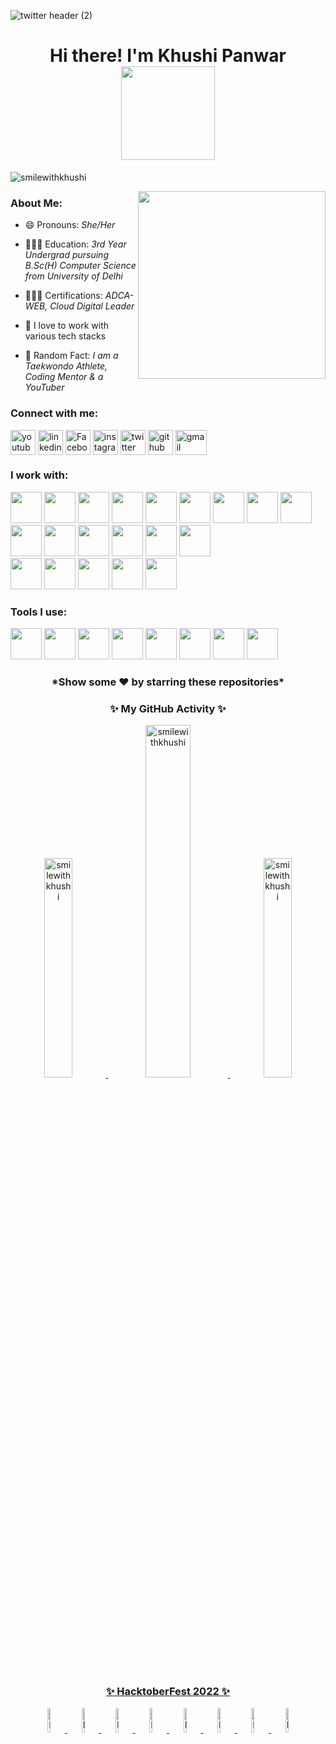 ![twitter header (2)](https://github.com/smilewithkhushi/smilewithkhushi/assets/102166679/4b297ec3-337c-411a-9027-220de313ace5)

<h1 align="center">Hi there! I'm Khushi Panwar <br> <img src="https://c.tenor.com/neqnFd4CHWAAAAAC/up-wave.gif" width=150 /> </h1>
<p align="left"><img src="https://komarev.com/ghpvc/?username=smilewithkhushi&label=Profile%20views&color=0e75b6&style=flat" alt="smilewithkhushi"/></p>

<img align="right" src="https://c.tenor.com/Rft05nnPfpgAAAAM/sewa-rumah-nak-baya-bile.gif" width=300 margin="20px"/>
<h3 align="left">About Me: </h3>

- 😄 Pronouns: *She/Her*

- 👩🏻‍💻 Education: *3rd Year Undergrad pursuing B.Sc(H) Computer Science from University of Delhi*

- 👩🏻‍💻 Certifications: *ADCA-WEB, Cloud Digital Leader*

- 🌱 I love to work with various tech stacks

- 🎨 Random Fact: *I am a Taekwondo Athlete, Coding Mentor & a YouTuber*


<h3 align="left">Connect with me:</h3>
<p align="left">
 <a href="https://youtube.com/c/smilewithkhushi" target="blank"><img align="center" src="https://www.vectorlogo.zone/logos/youtube/youtube-icon.svg" alt="youtube" height="40" width="40" /></a>
<a href="https://linkedin.com/in/smilewithkhushi" target="blank"><img align="center" src="https://www.vectorlogo.zone/logos/linkedin/linkedin-icon.svg" alt="linkedin" height="40" width="40" /></a>
<a href="https://facebook.com/smilewithkhushi1" target="blank"><img align="center" src="https://www.vectorlogo.zone/logos/facebook/facebook-official.svg" alt="Facebook" height="40" width="40" /></a>
<a href="https://instagram.com/smilewithkhushi_" target="blank"><img align="center" src="https://www.vectorlogo.zone/logos/instagram/instagram-tile.svg" alt="instagram" height="40" width="40" /></a>
<a href="https://twitter.com/smilewithkhushi" target="blank"><img align="center" src="https://www.vectorlogo.zone/logos/twitter/twitter-tile.svg" alt="twitter" height="40" width="40" /></a>
 <a href="https://github/smilewithkhushi" target="blank"><img align="center" src="https://www.vectorlogo.zone/logos/github/github-tile.svg" alt="github" height="40" width="40" /></a>
<a href="mailto:smilewithkhushiyt@gmail.com" target="blank"><img align="center" src="https://www.vectorlogo.zone/logos/gmail/gmail-icon.svg" alt="gmail" height="40" width="50" /></a>
 
<h3 align="left">I work with:</h3>

<p align="left">
 
<img src="https://cdn.jsdelivr.net/gh/devicons/devicon/icons/html5/html5-original.svg" height="50px"/> 
 <img src="https://cdn.jsdelivr.net/gh/devicons/devicon/icons/css3/css3-original.svg" height="50px"/>
 <img src="https://cdn.jsdelivr.net/gh/devicons/devicon/icons/javascript/javascript-original.svg" height="50px"/>
 <img src="https://cdn.jsdelivr.net/gh/devicons/devicon/icons/tailwindcss/tailwindcss-plain.svg" height="50px" />
          
<img src="https://cdn.jsdelivr.net/gh/devicons/devicon/icons/bootstrap/bootstrap-original-wordmark.svg" height="50px" />
 <img src="https://cdn.jsdelivr.net/gh/devicons/devicon/icons/react/react-original.svg"  height="50px"/>
 <img src="https://cdn.jsdelivr.net/gh/devicons/devicon/icons/nextjs/nextjs-original.svg" height="50px"/>
 <img src="https://cdn.jsdelivr.net/gh/devicons/devicon/icons/nodejs/nodejs-original-wordmark.svg" height="50px"/>
 <img src="https://cdn.jsdelivr.net/gh/devicons/devicon/icons/php/php-original.svg" height="50px"/>
          
 <br> 
<img src="https://cdn.jsdelivr.net/gh/devicons/devicon/icons/cplusplus/cplusplus-original.svg" height="50px" />
<img src="https://cdn.jsdelivr.net/gh/devicons/devicon/icons/java/java-original.svg"  height="50px"/>
 <img src="https://cdn.jsdelivr.net/gh/devicons/devicon/icons/python/python-original.svg" height="50px"/>       
 <img src="https://cdn.jsdelivr.net/gh/devicons/devicon/icons/kotlin/kotlin-original.svg"  height="50px" />    
 <img src="https://cdn.jsdelivr.net/gh/devicons/devicon/icons/flutter/flutter-original.svg"  height="50px" />  
 <img src="https://cdn.jsdelivr.net/gh/devicons/devicon/icons/android/android-original.svg"  height="50px"/>
          
  
 <br>
 
 <img src="https://cdn.jsdelivr.net/gh/devicons/devicon/icons/googlecloud/googlecloud-original.svg" height="50px" />
 <img src="https://cdn.jsdelivr.net/gh/devicons/devicon/icons/azure/azure-original.svg" height="50px"/>
 <img src="https://cdn.jsdelivr.net/gh/devicons/devicon/icons/amazonwebservices/amazonwebservices-original.svg" height="50px"/>
          
 <img src="https://cdn.jsdelivr.net/gh/devicons/devicon/icons/mysql/mysql-original-wordmark.svg" height="50px"/>
 <img src="https://cdn.jsdelivr.net/gh/devicons/devicon/icons/mongodb/mongodb-original-wordmark.svg"  height="50px" />
          
     
</p>


<h3 align="left">Tools I use:</h3>
          
<p>
<img src="https://cdn.jsdelivr.net/gh/devicons/devicon/icons/androidstudio/androidstudio-original.svg" height="50px"/>
 <img src="https://cdn.jsdelivr.net/gh/devicons/devicon/icons/atom/atom-original.svg" height="50px" />
 <img src="https://cdn.jsdelivr.net/gh/devicons/devicon/icons/git/git-original.svg"  height="50px" /> 
 <img src="https://cdn.jsdelivr.net/gh/devicons/devicon/icons/canva/canva-original.svg" height="50px" />
<img src="https://cdn.jsdelivr.net/gh/devicons/devicon/icons/kaggle/kaggle-original-wordmark.svg" height="50px"/>
<img src="https://cdn.jsdelivr.net/gh/devicons/devicon/icons/materialui/materialui-original.svg" height="50px"/>
 <img src="https://cdn.jsdelivr.net/gh/devicons/devicon/icons/vscode/vscode-original.svg" height="50px"/>
 <img src="https://cdn.jsdelivr.net/gh/devicons/devicon/icons/wordpress/wordpress-plain.svg"  height="50px"/>
          
          


</p>

 <H3 ALIGN="center"> *Show some ❤️ by starring these repositories* </H3>
<h3 align="center"> ✨ My GitHub Activity ✨</h3>  
<p align="center"><a href="https://github.com/smilewithkhushi">
<img width=30% src="https://github-readme-stats.vercel.app/api/top-langs?username=smilewithkhushi&show_icons=true&locale=en&layout=compact" alt="smilewithkhushi" />
<img width=38% src="https://github-readme-stats.vercel.app/api?username=smilewithkhushi&show_icons=true&locale=en" alt="smilewithkhushi" />
<img width=30% src="https://github-readme-streak-stats.herokuapp.com/?user=smilewithkhushi&" alt="smilewithkhushi" /></p>
 <br>

 <!-- <img alt="Khushi's Activity Graph" width="99%" src="https://activity-graph.herokuapp.com/graph?username=smilewithkhushi&bg_color=FFFFFF&color=000000&line=#38940A&point=000000&hide_border=true"> -->


<h3 align="center"> ✨ HacktoberFest 2022 ✨</h3> 

<div align="center">

<a href="https://www.holopin.io/userbadge/cl8nasl1r1203209lbgyf35gly">
<img alt="Khushi's Holopin Badge" width="10%" src="https://user-images.githubusercontent.com/102166679/193982606-63df6612-43da-4dd4-9f8c-13156b684bc3.png">
</a>

<a href="https://www.holopin.io/userbadge/cl8r8afh6026609ldfwiv9i19">
<img alt="Khushi's Holopin Badge" width="10%" src="https://user-images.githubusercontent.com/102166679/193982637-44428d04-0367-4d73-9c20-f115fcc51f44.png">
</a>
 
 
 <a href="https://www.holopin.io/userbadge/cla2eikuk048608ih4wa4dujj">
<img alt="Khushi's Holopin Badge" width="10%" src="https://user-images.githubusercontent.com/102166679/200322200-11633b39-3258-4439-943b-ad03b287773f.png">
</a>

  
 <a href="https://www.holopin.io/userbadge/clams89u91529908jqgv8d9rka">
<img alt="Khushi's Holopin Badge" width="10%" src="https://user-images.githubusercontent.com/102166679/204491328-b04b02e8-3ef1-4b6c-bb0e-7ac8b0720eb7.png">
</a>
  
 
<a href="https://www.holopin.io/userbadge/cl95412fa538309l6krlm38ej">
<img alt="Khushi's Holopin Badge" width="10%" src="https://user-images.githubusercontent.com/102166679/195340577-4fa9b088-c3e7-4702-81ed-8904ea8e7ae3.png">
</a>

<a href="https://www.holopin.io/userbadge/cl95yyebd1597109l8q2vz4v5t">
<img alt="Khushi's Holopin Badge" width="10%" src="https://user-images.githubusercontent.com/102166679/195423252-1f2c7644-bada-49aa-af26-11f0bfe733fc.png">
</a>

<a href="holopin.io/userbadge/cl9dk82yq824009l1kv41oepi">
<img alt="Khushi's Holopin Badge" width="10%" src="https://user-images.githubusercontent.com/102166679/200321675-becdf7e1-9296-4b62-aa60-9f8e46a17a6f.png">
</a>


<a href="https://www.holopin.io/userbadge/cl9nkciic041108l98k8g8fxx">
<img alt="Khushi's Holopin Badge" width="10%" src="https://user-images.githubusercontent.com/102166679/200321943-379c376f-9024-4873-b4ac-26a1a1badcbe.png">
</a>

</div>
